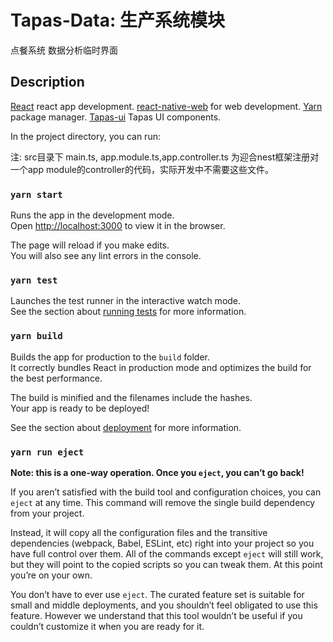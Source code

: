 # Tapas-Data: 生产系统模块

点餐系统 数据分析临时界面

## Description

[React](https://react.dev/) react app development.
[react-native-web](https://necolas.github.io/react-native-web/) for web development.
[Yarn](https://yarnpkg.com/) package manager.
[Tapas-ui](https://github.com/Tapas-falcon/tapas-ui) Tapas UI components.

In the project directory, you can run:

注: src目录下 main.ts, app.module.ts,app.controller.ts 为迎合nest框架注册对一个app module的controller的代码，实际开发中不需要这些文件。

### `yarn start`

Runs the app in the development mode.\
Open [http://localhost:3000](http://localhost:3000) to view it in the browser.

The page will reload if you make edits.\
You will also see any lint errors in the console.

### `yarn test`

Launches the test runner in the interactive watch mode.\
See the section about [running tests](https://facebook.github.io/create-react-app/docs/running-tests) for more information.

### `yarn build`

Builds the app for production to the `build` folder.\
It correctly bundles React in production mode and optimizes the build for the best performance.

The build is minified and the filenames include the hashes.\
Your app is ready to be deployed!

See the section about [deployment](https://facebook.github.io/create-react-app/docs/deployment) for more information.

### `yarn run eject`

**Note: this is a one-way operation. Once you `eject`, you can’t go back!**

If you aren’t satisfied with the build tool and configuration choices, you can `eject` at any time. This command will remove the single build dependency from your project.

Instead, it will copy all the configuration files and the transitive dependencies (webpack, Babel, ESLint, etc) right into your project so you have full control over them. All of the commands except `eject` will still work, but they will point to the copied scripts so you can tweak them. At this point you’re on your own.

You don’t have to ever use `eject`. The curated feature set is suitable for small and middle deployments, and you shouldn’t feel obligated to use this feature. However we understand that this tool wouldn’t be useful if you couldn’t customize it when you are ready for it.

